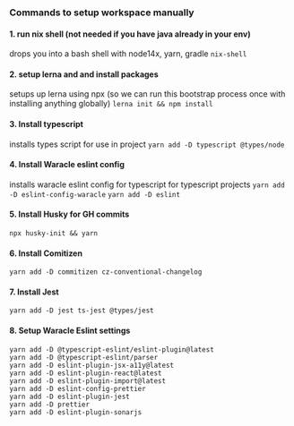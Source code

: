 ### Commands to setup workspace manually

#### 1. run nix shell (not needed if you have java already in your env)
drops you into a bash shell with node14x, yarn, gradle
```nix-shell```

#### 2. setup lerna and and install packages
setups up lerna using npx (so we can run this bootstrap process once with installing anything globally)
```lerna init && npm install```

#### 3. Install typescript
installs types script for use in project
```yarn add -D typescript @types/node```

#### 4. Install Waracle eslint config
installs waracle eslint config for typescript for typescript projects
```yarn add -D eslint-config-waracle```
```yarn add -D eslint```

#### 5. Install Husky for GH commits
```npx husky-init && yarn```

#### 6. Install Comitizen
```yarn add -D commitizen cz-conventional-changelog```

#### 7. Install Jest
```yarn add -D jest ts-jest @types/jest```

#### 8. Setup Waracle Eslint settings
```
yarn add -D @typescript-eslint/eslint-plugin@latest
yarn add -D @typescript-eslint/parser
yarn add -D eslint-plugin-jsx-a11y@latest
yarn add -D eslint-plugin-react@latest
yarn add -D eslint-plugin-import@latest
yarn add -D eslint-config-prettier
yarn add -D eslint-plugin-jest
yarn add -D prettier
yarn add -D eslint-plugin-sonarjs
```

